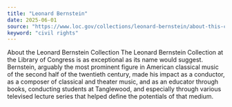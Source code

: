 ```yaml
---
title: "Leonard Bernstein"
date: 2025-06-01
source: "https://www.loc.gov/collections/leonard-bernstein/about-this-collection/"
keyword: "civil rights"
---
```


About the Leonard Bernstein Collection The Leonard Bernstein Collection at the Library of Congress is as exceptional as its name would suggest. Bernstein, arguably the most prominent figure in American classical music of the second half of the twentieth century, made his impact as a conductor, as a composer of classical and theater music, and as an educator through books, conducting students at Tanglewood, and especially through various televised lecture series that helped define the potentials of that medium.